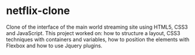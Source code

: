 # netflix-clone
Clone of the interface of the main world streaming site using HTML5, CSS3 and JavaScript. This project worked on: how to structure a layout, CSS3 techniques with containers and variables, how to position the elements with Flexbox and how to use Jquery plugins.
